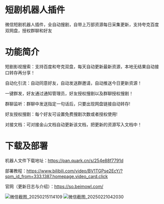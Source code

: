 # 短剧机器人插件
微信短剧机器人插件，全自动搜剧，自带上万部资源每日采集更新，支持夸克百度双网盘，授权群聊和好友
# 功能简介
短剧影视搜索：支持百度和夸克双盘，每天自动更新最新资源，本地无结果自动接口转存再分享！

自动化引流：自动同意好友，自动发送群邀请，自动推送今日更新资源！

一键群发，好友通过通知管理员，好友授权搜剧以及群聊授权搜剧！

群聊监听：群聊中发送指定一句话后，只要出现网盘链接自动转存!

好友授权搜剧：每个好友可设置免费搜剧次数或者授权使用!

对接文档：可对接金山文档自动更新该文档，把更新的资源写入文档中！
# 下载及部署
机器人文件下载地址：https://pan.quark.cn/s/254e88f7791d

部署教程：https://www.bilibili.com/video/BV1TGPse2EcY/?spm_id_from=333.1387.homepage.video_card.click

官网（更新日志与介绍）：https://so.beimowl.com/


![微信截图_20250215114109](https://github.com/user-attachments/assets/7914a3ff-61e0-45f5-8399-dd2f7516d4fc)
![微信截图_20250221042030](https://github.com/user-attachments/assets/a106ff2c-2687-452a-8ce5-678a9dd5d37e)
